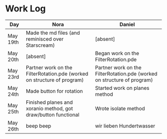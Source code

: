 # Work Log
| Day  | Nora | Daniel |
| ------------- | ------------- | ------------- |
| May 19th  | Made the md files (and reminisced over Starscream)  | [absent]  |
| May 20th  | [absent]  | Began work on the FilterRotation.pde  |
| May 23rd  | Partner work on the FilterRotation.pde (worked on structure of program)   | Partner work on the FilterRotation.pde (worked on structure of program)  |
| May 24th  | Made button for rotation   | Started work on planes method  |
| May 25th  | Finished planes and xoranio method, got draw/button functional   | Wrote isolate method  |
| May 26th  | beep beep   | wir lieben Hundertwasser  |
